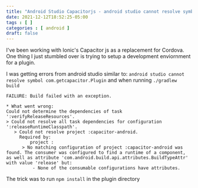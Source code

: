 ```yaml
---
title: "Android Studio Capacitorjs - android studio cannot resolve symbol com.capacitor"
date: 2021-12-12T18:52:25-05:00
tags : [ ]
categories : [ android ]
draft: false
---
```


I've been working with Ionic's Capacitor js as a replacement for Cordova. One thing I just stumbled over is trying to setup a development enviornment for a plugin.

I was getting errors from android studio similar to:
`android studio cannot resolve symbol com.getcapacitor.Plugin`
and when running `./gradlew build`

```
FAILURE: Build failed with an exception.

* What went wrong:
Could not determine the dependencies of task ':verifyReleaseResources'.
> Could not resolve all task dependencies for configuration ':releaseRuntimeClasspath'.
   > Could not resolve project :capacitor-android.
     Required by:
         project :
      > No matching configuration of project :capacitor-android was found. The consumer was configured to find a runtime of a component, as well as attribute 'com.android.build.api.attributes.BuildTypeAttr' with value 'release' but:
          - None of the consumable configurations have attributes.
```

The trick was to run `npm install` in the plugin directory